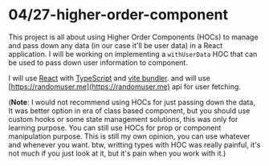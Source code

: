 # 04/27-higher-order-component

This project is all about using Higher Order Components (HOCs) to manage and pass down any data (in our case it'll be user data) in a React application. I will be working on implementing a `withUserData` HOC that can be used to pass down user information to component.

I will use [React](https://reactjs.org/) with [TypeScript](https://www.typescriptlang.org/) and [vite bundler](https://vitejs.dev/). and will use [https://randomuser.me](https://randomuser.me) api for user fetching.

(**Note**: I would not recommend using HOCs for just passing down the data, It was better option in era of class based component, but you should use custom hooks or some state management solutions, this was only for learning purpose. You can still use HOCs for prop or component manipulation purpose. This is still my own opinion, you can use whatever and whenever you want. btw, writting types with HOC was really painful, it's not much if you just look at it, but it's pain when you work with it.)
